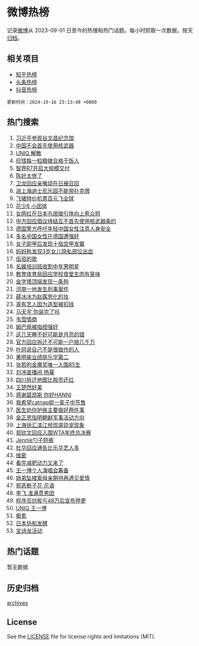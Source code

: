 # 微博热榜

记录[微博](https://www.weibo.com)从 2023-09-01 日至今的热搜和热门话题。每小时抓取一次数据，按天[归档](archives)。

## 相关项目

- [知乎热榜](https://github.com/hotarchive/zhihu)
- [头条热榜](https://github.com/hotarchive/toutiao)
- [抖音热榜](https://github.com/hotarchive/douyin)


`更新时间：2024-10-16 23:13:48 +0800`

## 热门搜索

1. [习近平参观谷文昌纪念馆](https://m.weibo.cn/search?containerid=100103type%3D1%26t%3D10%26q%3D%23%E4%B9%A0%E8%BF%91%E5%B9%B3%E5%8F%82%E8%A7%82%E8%B0%B7%E6%96%87%E6%98%8C%E7%BA%AA%E5%BF%B5%E9%A6%86%23&stream_entry_id=51&isnewpage=1&extparam=seat%3D1%26pos%3D0%26filter_type%3Drealtimehot%26stream_entry_id%3D51%26dgr%3D0%26q%3D%2523%25E4%25B9%25A0%25E8%25BF%2591%25E5%25B9%25B3%25E5%258F%2582%25E8%25A7%2582%25E8%25B0%25B7%25E6%2596%2587%25E6%2598%258C%25E7%25BA%25AA%25E5%25BF%25B5%25E9%25A6%2586%2523%26c_type%3D51%26cate%3D10103%26display_time%3D1729091627%26pre_seqid%3D17290916277190234888167)
1. [中国不会首先使用核武器](https://m.weibo.cn/search?containerid=100103type%3D1%26t%3D10%26q%3D%23%E4%B8%AD%E5%9B%BD%E4%B8%8D%E4%BC%9A%E9%A6%96%E5%85%88%E4%BD%BF%E7%94%A8%E6%A0%B8%E6%AD%A6%E5%99%A8%23&stream_entry_id=31&isnewpage=1&extparam=seat%3D1%26band_rank%3D1%26q%3D%2523%25E4%25B8%25AD%25E5%259B%25BD%25E4%25B8%258D%25E4%25BC%259A%25E9%25A6%2596%25E5%2585%2588%25E4%25BD%25BF%25E7%2594%25A8%25E6%25A0%25B8%25E6%25AD%25A6%25E5%2599%25A8%2523%26dgr%3D0%26realpos%3D1%26flag%3D0%26filter_type%3Drealtimehot%26stream_entry_id%3D31%26pos%3D0%26c_type%3D31%26lcate%3D5001%26cate%3D5001%26display_time%3D1729091627%26pre_seqid%3D17290916277190234888167)
1. [UNIQ 解散](https://m.weibo.cn/search?containerid=100103type%3D1%26t%3D10%26q%3DUNIQ+%E8%A7%A3%E6%95%A3&stream_entry_id=31&isnewpage=1&extparam=seat%3D1%26band_rank%3D2%26q%3DUNIQ%2520%25E8%25A7%25A3%25E6%2595%25A3%26dgr%3D0%26realpos%3D2%26flag%3D2%26filter_type%3Drealtimehot%26stream_entry_id%3D31%26pos%3D1%26c_type%3D31%26lcate%3D5001%26cate%3D5001%26display_time%3D1729091627%26pre_seqid%3D17290916277190234888167)
1. [珍惜每一粒粮做合格干饭人](https://m.weibo.cn/search?containerid=100103type%3D1%26t%3D10%26q%3D%23%E7%8F%8D%E6%83%9C%E6%AF%8F%E4%B8%80%E7%B2%92%E7%B2%AE%E5%81%9A%E5%90%88%E6%A0%BC%E5%B9%B2%E9%A5%AD%E4%BA%BA%23&stream_entry_id=31&isnewpage=1&extparam=seat%3D1%26band_rank%3D3%26q%3D%2523%25E7%258F%258D%25E6%2583%259C%25E6%25AF%258F%25E4%25B8%2580%25E7%25B2%2592%25E7%25B2%25AE%25E5%2581%259A%25E5%2590%2588%25E6%25A0%25BC%25E5%25B9%25B2%25E9%25A5%25AD%25E4%25BA%25BA%2523%26dgr%3D0%26realpos%3D3%26flag%3D0%26filter_type%3Drealtimehot%26stream_entry_id%3D31%26pos%3D2%26c_type%3D31%26lcate%3D5001%26cate%3D5001%26display_time%3D1729091627%26pre_seqid%3D17290916277190234888167)
1. [智界R7开启大规模交付](https://m.weibo.cn/search?containerid=100103type%3D1%26t%3D10%26q%3D%23%E6%99%BA%E7%95%8CR7%E5%BC%80%E5%90%AF%E5%A4%A7%E8%A7%84%E6%A8%A1%E4%BA%A4%E4%BB%98%23&stream_entry_id=31&isnewpage=1&extparam=seat%3D1%26band_rank%3D4%26q%3D%2523%25E6%2599%25BA%25E7%2595%258CR7%25E5%25BC%2580%25E5%2590%25AF%25E5%25A4%25A7%25E8%25A7%2584%25E6%25A8%25A1%25E4%25BA%25A4%25E4%25BB%2598%2523%26dgr%3D0%26adid%3D259232%26is_ad_pos%3D1%26stream_entry_id%3D31%26filter_type%3Drealtimehot%26c_type%3D31%26topic_ad%3D1%26pos%3D3%26lcate%3D5001%26cate%3D5001%26display_time%3D1729091627%26pre_seqid%3D17290916277190234888167)
1. [陈好太惨了](https://m.weibo.cn/search?containerid=100103type%3D1%26t%3D10%26q%3D%E9%99%88%E5%A5%BD%E5%A4%AA%E6%83%A8%E4%BA%86&stream_entry_id=31&isnewpage=1&extparam=seat%3D1%26band_rank%3D4%26q%3D%25E9%2599%2588%25E5%25A5%25BD%25E5%25A4%25AA%25E6%2583%25A8%25E4%25BA%2586%26dgr%3D0%26realpos%3D4%26flag%3D1%26filter_type%3Drealtimehot%26stream_entry_id%3D31%26pos%3D4%26c_type%3D31%26lcate%3D5001%26cate%3D5001%26display_time%3D1729091627%26pre_seqid%3D17290916277190234888167)
1. [卫龙回应亲嘴烧在日被召回](https://m.weibo.cn/search?containerid=100103type%3D1%26t%3D10%26q%3D%23%E5%8D%AB%E9%BE%99%E5%9B%9E%E5%BA%94%E4%BA%B2%E5%98%B4%E7%83%A7%E5%9C%A8%E6%97%A5%E8%A2%AB%E5%8F%AC%E5%9B%9E%23&stream_entry_id=31&isnewpage=1&extparam=seat%3D1%26band_rank%3D5%26q%3D%2523%25E5%258D%25AB%25E9%25BE%2599%25E5%259B%259E%25E5%25BA%2594%25E4%25BA%25B2%25E5%2598%25B4%25E7%2583%25A7%25E5%259C%25A8%25E6%2597%25A5%25E8%25A2%25AB%25E5%258F%25AC%25E5%259B%259E%2523%26dgr%3D0%26realpos%3D5%26flag%3D0%26filter_type%3Drealtimehot%26stream_entry_id%3D31%26pos%3D5%26c_type%3D31%26lcate%3D5001%26cate%3D5001%26display_time%3D1729091627%26pre_seqid%3D17290916277190234888167)
1. [进上海迪士尼乐园不能带扑克牌](https://m.weibo.cn/search?containerid=100103type%3D1%26t%3D10%26q%3D%23%E8%BF%9B%E4%B8%8A%E6%B5%B7%E8%BF%AA%E5%A3%AB%E5%B0%BC%E4%B9%90%E5%9B%AD%E4%B8%8D%E8%83%BD%E5%B8%A6%E6%89%91%E5%85%8B%E7%89%8C%23&stream_entry_id=31&isnewpage=1&extparam=seat%3D1%26band_rank%3D6%26q%3D%2523%25E8%25BF%259B%25E4%25B8%258A%25E6%25B5%25B7%25E8%25BF%25AA%25E5%25A3%25AB%25E5%25B0%25BC%25E4%25B9%2590%25E5%259B%25AD%25E4%25B8%258D%25E8%2583%25BD%25E5%25B8%25A6%25E6%2589%2591%25E5%2585%258B%25E7%2589%258C%2523%26dgr%3D0%26realpos%3D6%26flag%3D1%26filter_type%3Drealtimehot%26stream_entry_id%3D31%26pos%3D6%26c_type%3D31%26lcate%3D5001%26cate%3D5001%26display_time%3D1729091627%26pre_seqid%3D17290916277190234888167)
1. [飞猪特价机票百元飞全球](https://m.weibo.cn/search?containerid=100103type%3D1%26t%3D10%26q%3D%23%E9%A3%9E%E7%8C%AA%E7%89%B9%E4%BB%B7%E6%9C%BA%E7%A5%A8%E7%99%BE%E5%85%83%E9%A3%9E%E5%85%A8%E7%90%83%23&stream_entry_id=31&isnewpage=1&extparam=seat%3D1%26band_rank%3D7%26q%3D%2523%25E9%25A3%259E%25E7%258C%25AA%25E7%2589%25B9%25E4%25BB%25B7%25E6%259C%25BA%25E7%25A5%25A8%25E7%2599%25BE%25E5%2585%2583%25E9%25A3%259E%25E5%2585%25A8%25E7%2590%2583%2523%26dgr%3D0%26adid%3D259127%26is_ad_pos%3D1%26stream_entry_id%3D31%26filter_type%3Drealtimehot%26c_type%3D31%26topic_ad%3D1%26pos%3D7%26lcate%3D5001%26cate%3D5001%26display_time%3D1729091627%26pre_seqid%3D17290916277190234888167)
1. [花少6 小团体](https://m.weibo.cn/search?containerid=100103type%3D1%26t%3D10%26q%3D%E8%8A%B1%E5%B0%916+%E5%B0%8F%E5%9B%A2%E4%BD%93&stream_entry_id=31&isnewpage=1&extparam=seat%3D1%26band_rank%3D7%26q%3D%25E8%258A%25B1%25E5%25B0%25916%2520%25E5%25B0%258F%25E5%259B%25A2%25E4%25BD%2593%26dgr%3D0%26realpos%3D7%26flag%3D1%26filter_type%3Drealtimehot%26stream_entry_id%3D31%26pos%3D8%26c_type%3D31%26lcate%3D5001%26cate%3D5001%26display_time%3D1729091627%26pre_seqid%3D17290916277190234888167)
1. [女网红在日本鸟居做引体向上惹众怒](https://m.weibo.cn/search?containerid=100103type%3D1%26t%3D10%26q%3D%23%E5%A5%B3%E7%BD%91%E7%BA%A2%E5%9C%A8%E6%97%A5%E6%9C%AC%E9%B8%9F%E5%B1%85%E5%81%9A%E5%BC%95%E4%BD%93%E5%90%91%E4%B8%8A%E6%83%B9%E4%BC%97%E6%80%92%23&stream_entry_id=31&isnewpage=1&extparam=seat%3D1%26band_rank%3D8%26q%3D%2523%25E5%25A5%25B3%25E7%25BD%2591%25E7%25BA%25A2%25E5%259C%25A8%25E6%2597%25A5%25E6%259C%25AC%25E9%25B8%259F%25E5%25B1%2585%25E5%2581%259A%25E5%25BC%2595%25E4%25BD%2593%25E5%2590%2591%25E4%25B8%258A%25E6%2583%25B9%25E4%25BC%2597%25E6%2580%2592%2523%26dgr%3D0%26realpos%3D8%26flag%3D0%26filter_type%3Drealtimehot%26stream_entry_id%3D31%26pos%3D9%26c_type%3D31%26lcate%3D5001%26cate%3D5001%26display_time%3D1729091627%26pre_seqid%3D17290916277190234888167)
1. [中方回应倡议缔结互不首先使用核武器条约](https://m.weibo.cn/search?containerid=100103type%3D1%26t%3D10%26q%3D%23%E4%B8%AD%E6%96%B9%E5%9B%9E%E5%BA%94%E5%80%A1%E8%AE%AE%E7%BC%94%E7%BB%93%E4%BA%92%E4%B8%8D%E9%A6%96%E5%85%88%E4%BD%BF%E7%94%A8%E6%A0%B8%E6%AD%A6%E5%99%A8%E6%9D%A1%E7%BA%A6%23&stream_entry_id=31&isnewpage=1&extparam=seat%3D1%26band_rank%3D9%26q%3D%2523%25E4%25B8%25AD%25E6%2596%25B9%25E5%259B%259E%25E5%25BA%2594%25E5%2580%25A1%25E8%25AE%25AE%25E7%25BC%2594%25E7%25BB%2593%25E4%25BA%2592%25E4%25B8%258D%25E9%25A6%2596%25E5%2585%2588%25E4%25BD%25BF%25E7%2594%25A8%25E6%25A0%25B8%25E6%25AD%25A6%25E5%2599%25A8%25E6%259D%25A1%25E7%25BA%25A6%2523%26dgr%3D0%26realpos%3D9%26flag%3D1%26filter_type%3Drealtimehot%26stream_entry_id%3D31%26pos%3D10%26c_type%3D31%26lcate%3D5001%26cate%3D5001%26display_time%3D1729091627%26pre_seqid%3D17290916277190234888167)
1. [德国警方呼吁年轻中国女性注意人身安全](https://m.weibo.cn/search?containerid=100103type%3D1%26t%3D10%26q%3D%23%E5%BE%B7%E5%9B%BD%E8%AD%A6%E6%96%B9%E5%91%BC%E5%90%81%E5%B9%B4%E8%BD%BB%E4%B8%AD%E5%9B%BD%E5%A5%B3%E6%80%A7%E6%B3%A8%E6%84%8F%E4%BA%BA%E8%BA%AB%E5%AE%89%E5%85%A8%23&stream_entry_id=31&isnewpage=1&extparam=seat%3D1%26band_rank%3D10%26q%3D%2523%25E5%25BE%25B7%25E5%259B%25BD%25E8%25AD%25A6%25E6%2596%25B9%25E5%2591%25BC%25E5%2590%2581%25E5%25B9%25B4%25E8%25BD%25BB%25E4%25B8%25AD%25E5%259B%25BD%25E5%25A5%25B3%25E6%2580%25A7%25E6%25B3%25A8%25E6%2584%258F%25E4%25BA%25BA%25E8%25BA%25AB%25E5%25AE%2589%25E5%2585%25A8%2523%26dgr%3D0%26realpos%3D10%26flag%3D0%26filter_type%3Drealtimehot%26stream_entry_id%3D31%26pos%3D11%26c_type%3D31%26lcate%3D5001%26cate%3D5001%26display_time%3D1729091627%26pre_seqid%3D17290916277190234888167)
1. [多名中国女性在德国遭强奸](https://m.weibo.cn/search?containerid=100103type%3D1%26t%3D10%26q%3D%23%E5%A4%9A%E5%90%8D%E4%B8%AD%E5%9B%BD%E5%A5%B3%E6%80%A7%E5%9C%A8%E5%BE%B7%E5%9B%BD%E9%81%AD%E5%BC%BA%E5%A5%B8%23&stream_entry_id=31&isnewpage=1&extparam=seat%3D1%26band_rank%3D11%26q%3D%2523%25E5%25A4%259A%25E5%2590%258D%25E4%25B8%25AD%25E5%259B%25BD%25E5%25A5%25B3%25E6%2580%25A7%25E5%259C%25A8%25E5%25BE%25B7%25E5%259B%25BD%25E9%2581%25AD%25E5%25BC%25BA%25E5%25A5%25B8%2523%26dgr%3D0%26realpos%3D11%26flag%3D2%26filter_type%3Drealtimehot%26stream_entry_id%3D31%26pos%3D12%26c_type%3D31%26lcate%3D5001%26cate%3D5001%26display_time%3D1729091627%26pre_seqid%3D17290916277190234888167)
1. [女子卸甲后发现十指空甲发霉](https://m.weibo.cn/search?containerid=100103type%3D1%26t%3D10%26q%3D%23%E5%A5%B3%E5%AD%90%E5%8D%B8%E7%94%B2%E5%90%8E%E5%8F%91%E7%8E%B0%E5%8D%81%E6%8C%87%E7%A9%BA%E7%94%B2%E5%8F%91%E9%9C%89%23&stream_entry_id=31&isnewpage=1&extparam=seat%3D1%26band_rank%3D12%26q%3D%2523%25E5%25A5%25B3%25E5%25AD%2590%25E5%258D%25B8%25E7%2594%25B2%25E5%2590%258E%25E5%258F%2591%25E7%258E%25B0%25E5%258D%2581%25E6%258C%2587%25E7%25A9%25BA%25E7%2594%25B2%25E5%258F%2591%25E9%259C%2589%2523%26dgr%3D0%26realpos%3D12%26flag%3D1%26filter_type%3Drealtimehot%26stream_entry_id%3D31%26pos%3D13%26c_type%3D31%26lcate%3D5001%26cate%3D5001%26display_time%3D1729091627%26pre_seqid%3D17290916277190234888167)
1. [妈妈称发现3岁女儿隐私部位出血](https://m.weibo.cn/search?containerid=100103type%3D1%26t%3D10%26q%3D%23%E5%A6%88%E5%A6%88%E7%A7%B0%E5%8F%91%E7%8E%B03%E5%B2%81%E5%A5%B3%E5%84%BF%E9%9A%90%E7%A7%81%E9%83%A8%E4%BD%8D%E5%87%BA%E8%A1%80%23&stream_entry_id=31&isnewpage=1&extparam=seat%3D1%26band_rank%3D13%26q%3D%2523%25E5%25A6%2588%25E5%25A6%2588%25E7%25A7%25B0%25E5%258F%2591%25E7%258E%25B03%25E5%25B2%2581%25E5%25A5%25B3%25E5%2584%25BF%25E9%259A%2590%25E7%25A7%2581%25E9%2583%25A8%25E4%25BD%258D%25E5%2587%25BA%25E8%25A1%2580%2523%26dgr%3D0%26realpos%3D13%26flag%3D0%26filter_type%3Drealtimehot%26stream_entry_id%3D31%26pos%3D14%26c_type%3D31%26lcate%3D5001%26cate%3D5001%26display_time%3D1729091627%26pre_seqid%3D17290916277190234888167)
1. [伍佰的歌](https://m.weibo.cn/search?containerid=100103type%3D1%26t%3D10%26q%3D%E4%BC%8D%E4%BD%B0%E7%9A%84%E6%AD%8C&stream_entry_id=31&isnewpage=1&extparam=seat%3D1%26band_rank%3D14%26q%3D%25E4%25BC%258D%25E4%25BD%25B0%25E7%259A%2584%25E6%25AD%258C%26dgr%3D0%26realpos%3D14%26flag%3D0%26filter_type%3Drealtimehot%26stream_entry_id%3D31%26pos%3D15%26c_type%3D31%26lcate%3D5001%26cate%3D5001%26display_time%3D1729091627%26pre_seqid%3D17290916277190234888167)
1. [名媛培训班收割中年男明星](https://m.weibo.cn/search?containerid=100103type%3D1%26t%3D10%26q%3D%23%E5%90%8D%E5%AA%9B%E5%9F%B9%E8%AE%AD%E7%8F%AD%E6%94%B6%E5%89%B2%E4%B8%AD%E5%B9%B4%E7%94%B7%E6%98%8E%E6%98%9F%23&stream_entry_id=31&isnewpage=1&extparam=seat%3D1%26band_rank%3D15%26q%3D%2523%25E5%2590%258D%25E5%25AA%259B%25E5%259F%25B9%25E8%25AE%25AD%25E7%258F%25AD%25E6%2594%25B6%25E5%2589%25B2%25E4%25B8%25AD%25E5%25B9%25B4%25E7%2594%25B7%25E6%2598%258E%25E6%2598%259F%2523%26dgr%3D0%26realpos%3D15%26flag%3D1%26filter_type%3Drealtimehot%26stream_entry_id%3D31%26pos%3D16%26c_type%3D31%26lcate%3D5001%26cate%3D5001%26display_time%3D1729091627%26pre_seqid%3D17290916277190234888167)
1. [教育体育局回应学校食堂生肉有臭味](https://m.weibo.cn/search?containerid=100103type%3D1%26t%3D10%26q%3D%23%E6%95%99%E8%82%B2%E4%BD%93%E8%82%B2%E5%B1%80%E5%9B%9E%E5%BA%94%E5%AD%A6%E6%A0%A1%E9%A3%9F%E5%A0%82%E7%94%9F%E8%82%89%E6%9C%89%E8%87%AD%E5%91%B3%23&stream_entry_id=31&isnewpage=1&extparam=seat%3D1%26band_rank%3D16%26q%3D%2523%25E6%2595%2599%25E8%2582%25B2%25E4%25BD%2593%25E8%2582%25B2%25E5%25B1%2580%25E5%259B%259E%25E5%25BA%2594%25E5%25AD%25A6%25E6%25A0%25A1%25E9%25A3%259F%25E5%25A0%2582%25E7%2594%259F%25E8%2582%2589%25E6%259C%2589%25E8%2587%25AD%25E5%2591%25B3%2523%26dgr%3D0%26realpos%3D16%26flag%3D1%26filter_type%3Drealtimehot%26stream_entry_id%3D31%26pos%3D17%26c_type%3D31%26lcate%3D5001%26cate%3D5001%26display_time%3D1729091627%26pre_seqid%3D17290916277190234888167)
1. [金字塔顶端发现一条狗](https://m.weibo.cn/search?containerid=100103type%3D1%26t%3D10%26q%3D%23%E9%87%91%E5%AD%97%E5%A1%94%E9%A1%B6%E7%AB%AF%E5%8F%91%E7%8E%B0%E4%B8%80%E6%9D%A1%E7%8B%97%23&stream_entry_id=31&isnewpage=1&extparam=seat%3D1%26band_rank%3D17%26q%3D%2523%25E9%2587%2591%25E5%25AD%2597%25E5%25A1%2594%25E9%25A1%25B6%25E7%25AB%25AF%25E5%258F%2591%25E7%258E%25B0%25E4%25B8%2580%25E6%259D%25A1%25E7%258B%2597%2523%26dgr%3D0%26realpos%3D17%26flag%3D0%26filter_type%3Drealtimehot%26stream_entry_id%3D31%26pos%3D18%26c_type%3D31%26lcate%3D5001%26cate%3D5001%26display_time%3D1729091627%26pre_seqid%3D17290916277190234888167)
1. [河南一地发生刑事案件](https://m.weibo.cn/search?containerid=100103type%3D1%26t%3D10%26q%3D%23%E6%B2%B3%E5%8D%97%E4%B8%80%E5%9C%B0%E5%8F%91%E7%94%9F%E5%88%91%E4%BA%8B%E6%A1%88%E4%BB%B6%23&stream_entry_id=31&isnewpage=1&extparam=seat%3D1%26band_rank%3D18%26q%3D%2523%25E6%25B2%25B3%25E5%258D%2597%25E4%25B8%2580%25E5%259C%25B0%25E5%258F%2591%25E7%2594%259F%25E5%2588%2591%25E4%25BA%258B%25E6%25A1%2588%25E4%25BB%25B6%2523%26dgr%3D0%26realpos%3D18%26flag%3D1%26filter_type%3Drealtimehot%26stream_entry_id%3D31%26pos%3D19%26c_type%3D31%26lcate%3D5001%26cate%3D5001%26display_time%3D1729091627%26pre_seqid%3D17290916277190234888167)
1. [薛冰冰为赵露思化的妆](https://m.weibo.cn/search?containerid=100103type%3D1%26t%3D10%26q%3D%23%E8%96%9B%E5%86%B0%E5%86%B0%E4%B8%BA%E8%B5%B5%E9%9C%B2%E6%80%9D%E5%8C%96%E7%9A%84%E5%A6%86%23&stream_entry_id=31&isnewpage=1&extparam=seat%3D1%26band_rank%3D19%26q%3D%2523%25E8%2596%259B%25E5%2586%25B0%25E5%2586%25B0%25E4%25B8%25BA%25E8%25B5%25B5%25E9%259C%25B2%25E6%2580%259D%25E5%258C%2596%25E7%259A%2584%25E5%25A6%2586%2523%26dgr%3D0%26realpos%3D19%26flag%3D1%26filter_type%3Drealtimehot%26stream_entry_id%3D31%26pos%3D20%26c_type%3D31%26lcate%3D5001%26cate%3D5001%26display_time%3D1729091627%26pre_seqid%3D17290916277190234888167)
1. [真有艺人因为造型被扣钱](https://m.weibo.cn/search?containerid=100103type%3D1%26t%3D10%26q%3D%E7%9C%9F%E6%9C%89%E8%89%BA%E4%BA%BA%E5%9B%A0%E4%B8%BA%E9%80%A0%E5%9E%8B%E8%A2%AB%E6%89%A3%E9%92%B1&stream_entry_id=31&isnewpage=1&extparam=seat%3D1%26band_rank%3D20%26q%3D%25E7%259C%259F%25E6%259C%2589%25E8%2589%25BA%25E4%25BA%25BA%25E5%259B%25A0%25E4%25B8%25BA%25E9%2580%25A0%25E5%259E%258B%25E8%25A2%25AB%25E6%2589%25A3%25E9%2592%25B1%26dgr%3D0%26realpos%3D20%26flag%3D0%26filter_type%3Drealtimehot%26stream_entry_id%3D31%26pos%3D21%26c_type%3D31%26lcate%3D5001%26cate%3D5001%26display_time%3D1729091627%26pre_seqid%3D17290916277190234888167)
1. [马天宇 你装完了吗](https://m.weibo.cn/search?containerid=100103type%3D1%26t%3D10%26q%3D%E9%A9%AC%E5%A4%A9%E5%AE%87+%E4%BD%A0%E8%A3%85%E5%AE%8C%E4%BA%86%E5%90%97&stream_entry_id=31&isnewpage=1&extparam=seat%3D1%26band_rank%3D21%26q%3D%25E9%25A9%25AC%25E5%25A4%25A9%25E5%25AE%2587%2520%25E4%25BD%25A0%25E8%25A3%2585%25E5%25AE%258C%25E4%25BA%2586%25E5%2590%2597%26dgr%3D0%26realpos%3D21%26flag%3D0%26filter_type%3Drealtimehot%26stream_entry_id%3D31%26pos%3D22%26c_type%3D31%26lcate%3D5001%26cate%3D5001%26display_time%3D1729091627%26pre_seqid%3D17290916277190234888167)
1. [韦雪情商](https://m.weibo.cn/search?containerid=100103type%3D1%26t%3D10%26q%3D%E9%9F%A6%E9%9B%AA%E6%83%85%E5%95%86&stream_entry_id=31&isnewpage=1&extparam=seat%3D1%26band_rank%3D22%26q%3D%25E9%259F%25A6%25E9%259B%25AA%25E6%2583%2585%25E5%2595%2586%26dgr%3D0%26realpos%3D22%26flag%3D1%26filter_type%3Drealtimehot%26stream_entry_id%3D31%26pos%3D23%26c_type%3D31%26lcate%3D5001%26cate%3D5001%26display_time%3D1729091627%26pre_seqid%3D17290916277190234888167)
1. [姆巴佩被指控强奸](https://m.weibo.cn/search?containerid=100103type%3D1%26t%3D10%26q%3D%23%E5%A7%86%E5%B7%B4%E4%BD%A9%E8%A2%AB%E6%8C%87%E6%8E%A7%E5%BC%BA%E5%A5%B8%23&stream_entry_id=31&isnewpage=1&extparam=seat%3D1%26band_rank%3D23%26q%3D%2523%25E5%25A7%2586%25E5%25B7%25B4%25E4%25BD%25A9%25E8%25A2%25AB%25E6%258C%2587%25E6%258E%25A7%25E5%25BC%25BA%25E5%25A5%25B8%2523%26dgr%3D0%26realpos%3D23%26flag%3D2%26filter_type%3Drealtimehot%26stream_entry_id%3D31%26pos%3D24%26c_type%3D31%26lcate%3D5001%26cate%3D5001%26display_time%3D1729091627%26pre_seqid%3D17290916277190234888167)
1. [这几天睡不好可能是月亮的错](https://m.weibo.cn/search?containerid=100103type%3D1%26t%3D10%26q%3D%23%E8%BF%99%E5%87%A0%E5%A4%A9%E7%9D%A1%E4%B8%8D%E5%A5%BD%E5%8F%AF%E8%83%BD%E6%98%AF%E6%9C%88%E4%BA%AE%E7%9A%84%E9%94%99%23&stream_entry_id=31&isnewpage=1&extparam=seat%3D1%26band_rank%3D24%26q%3D%2523%25E8%25BF%2599%25E5%2587%25A0%25E5%25A4%25A9%25E7%259D%25A1%25E4%25B8%258D%25E5%25A5%25BD%25E5%258F%25AF%25E8%2583%25BD%25E6%2598%25AF%25E6%259C%2588%25E4%25BA%25AE%25E7%259A%2584%25E9%2594%2599%2523%26dgr%3D0%26realpos%3D24%26flag%3D1%26filter_type%3Drealtimehot%26stream_entry_id%3D31%26pos%3D25%26c_type%3D31%26lcate%3D5001%26cate%3D5001%26display_time%3D1729091627%26pre_seqid%3D17290916277190234888167)
1. [官方回应拆迁不可能一户赔几千万](https://m.weibo.cn/search?containerid=100103type%3D1%26t%3D10%26q%3D%23%E5%AE%98%E6%96%B9%E5%9B%9E%E5%BA%94%E6%8B%86%E8%BF%81%E4%B8%8D%E5%8F%AF%E8%83%BD%E4%B8%80%E6%88%B7%E8%B5%94%E5%87%A0%E5%8D%83%E4%B8%87%23&stream_entry_id=31&isnewpage=1&extparam=seat%3D1%26band_rank%3D25%26q%3D%2523%25E5%25AE%2598%25E6%2596%25B9%25E5%259B%259E%25E5%25BA%2594%25E6%258B%2586%25E8%25BF%2581%25E4%25B8%258D%25E5%258F%25AF%25E8%2583%25BD%25E4%25B8%2580%25E6%2588%25B7%25E8%25B5%2594%25E5%2587%25A0%25E5%258D%2583%25E4%25B8%2587%2523%26dgr%3D0%26realpos%3D25%26flag%3D0%26filter_type%3Drealtimehot%26stream_entry_id%3D31%26pos%3D26%26c_type%3D31%26lcate%3D5001%26cate%3D5001%26display_time%3D1729091627%26pre_seqid%3D17290916277190234888167)
1. [叶珂说自己不是很做作的人](https://m.weibo.cn/search?containerid=100103type%3D1%26t%3D10%26q%3D%23%E5%8F%B6%E7%8F%82%E8%AF%B4%E8%87%AA%E5%B7%B1%E4%B8%8D%E6%98%AF%E5%BE%88%E5%81%9A%E4%BD%9C%E7%9A%84%E4%BA%BA%23&stream_entry_id=31&isnewpage=1&extparam=seat%3D1%26band_rank%3D26%26q%3D%2523%25E5%258F%25B6%25E7%258F%2582%25E8%25AF%25B4%25E8%2587%25AA%25E5%25B7%25B1%25E4%25B8%258D%25E6%2598%25AF%25E5%25BE%2588%25E5%2581%259A%25E4%25BD%259C%25E7%259A%2584%25E4%25BA%25BA%2523%26dgr%3D0%26realpos%3D26%26flag%3D1%26filter_type%3Drealtimehot%26stream_entry_id%3D31%26pos%3D27%26c_type%3D31%26lcate%3D5001%26cate%3D5001%26display_time%3D1729091627%26pre_seqid%3D17290916277190234888167)
1. [黄明昊业绩排乐华第二](https://m.weibo.cn/search?containerid=100103type%3D1%26t%3D10%26q%3D%23%E9%BB%84%E6%98%8E%E6%98%8A%E4%B8%9A%E7%BB%A9%E6%8E%92%E4%B9%90%E5%8D%8E%E7%AC%AC%E4%BA%8C%23&stream_entry_id=31&isnewpage=1&extparam=seat%3D1%26band_rank%3D27%26q%3D%2523%25E9%25BB%2584%25E6%2598%258E%25E6%2598%258A%25E4%25B8%259A%25E7%25BB%25A9%25E6%258E%2592%25E4%25B9%2590%25E5%258D%258E%25E7%25AC%25AC%25E4%25BA%258C%2523%26dgr%3D0%26realpos%3D27%26flag%3D0%26filter_type%3Drealtimehot%26stream_entry_id%3D31%26pos%3D28%26c_type%3D31%26lcate%3D5001%26cate%3D5001%26display_time%3D1729091627%26pre_seqid%3D17290916277190234888167)
1. [张若昀金鹰奖唯一入围85生](https://m.weibo.cn/search?containerid=100103type%3D1%26t%3D10%26q%3D%23%E5%BC%A0%E8%8B%A5%E6%98%80%E9%87%91%E9%B9%B0%E5%A5%96%E5%94%AF%E4%B8%80%E5%85%A5%E5%9B%B485%E7%94%9F%23&stream_entry_id=31&isnewpage=1&extparam=seat%3D1%26band_rank%3D28%26q%3D%2523%25E5%25BC%25A0%25E8%258B%25A5%25E6%2598%2580%25E9%2587%2591%25E9%25B9%25B0%25E5%25A5%2596%25E5%2594%25AF%25E4%25B8%2580%25E5%2585%25A5%25E5%259B%25B485%25E7%2594%259F%2523%26dgr%3D0%26realpos%3D28%26flag%3D0%26filter_type%3Drealtimehot%26stream_entry_id%3D31%26pos%3D29%26c_type%3D31%26lcate%3D5001%26cate%3D5001%26display_time%3D1729091627%26pre_seqid%3D17290916277190234888167)
1. [刘冲直播间 杨幂](https://m.weibo.cn/search?containerid=100103type%3D1%26t%3D10%26q%3D%E5%88%98%E5%86%B2%E7%9B%B4%E6%92%AD%E9%97%B4+%E6%9D%A8%E5%B9%82&stream_entry_id=31&isnewpage=1&extparam=seat%3D1%26band_rank%3D29%26q%3D%25E5%2588%2598%25E5%2586%25B2%25E7%259B%25B4%25E6%2592%25AD%25E9%2597%25B4%2520%25E6%259D%25A8%25E5%25B9%2582%26dgr%3D0%26realpos%3D29%26flag%3D1%26filter_type%3Drealtimehot%26stream_entry_id%3D31%26pos%3D30%26c_type%3D31%26lcate%3D5001%26cate%3D5001%26display_time%3D1729091627%26pre_seqid%3D17290916277190234888167)
1. [四川拆迁地图比股市还红](https://m.weibo.cn/search?containerid=100103type%3D1%26t%3D10%26q%3D%23%E5%9B%9B%E5%B7%9D%E6%8B%86%E8%BF%81%E5%9C%B0%E5%9B%BE%E6%AF%94%E8%82%A1%E5%B8%82%E8%BF%98%E7%BA%A2%23&stream_entry_id=31&isnewpage=1&extparam=seat%3D1%26band_rank%3D30%26q%3D%2523%25E5%259B%259B%25E5%25B7%259D%25E6%258B%2586%25E8%25BF%2581%25E5%259C%25B0%25E5%259B%25BE%25E6%25AF%2594%25E8%2582%25A1%25E5%25B8%2582%25E8%25BF%2598%25E7%25BA%25A2%2523%26dgr%3D0%26realpos%3D30%26flag%3D1%26filter_type%3Drealtimehot%26stream_entry_id%3D31%26pos%3D31%26c_type%3D31%26lcate%3D5001%26cate%3D5001%26display_time%3D1729091627%26pre_seqid%3D17290916277190234888167)
1. [王楚然好美](https://m.weibo.cn/search?containerid=100103type%3D1%26t%3D10%26q%3D%E7%8E%8B%E6%A5%9A%E7%84%B6%E5%A5%BD%E7%BE%8E&stream_entry_id=31&isnewpage=1&extparam=seat%3D1%26band_rank%3D31%26q%3D%25E7%258E%258B%25E6%25A5%259A%25E7%2584%25B6%25E5%25A5%25BD%25E7%25BE%258E%26dgr%3D0%26realpos%3D31%26flag%3D0%26filter_type%3Drealtimehot%26stream_entry_id%3D31%26pos%3D32%26c_type%3D31%26lcate%3D5001%26cate%3D5001%26display_time%3D1729091627%26pre_seqid%3D17290916277190234888167)
1. [感谢碧昂斯 你好HANNI](https://m.weibo.cn/search?containerid=100103type%3D1%26t%3D10%26q%3D%E6%84%9F%E8%B0%A2%E7%A2%A7%E6%98%82%E6%96%AF+%E4%BD%A0%E5%A5%BDHANNI&stream_entry_id=31&isnewpage=1&extparam=seat%3D1%26band_rank%3D32%26q%3D%25E6%2584%259F%25E8%25B0%25A2%25E7%25A2%25A7%25E6%2598%2582%25E6%2596%25AF%2520%25E4%25BD%25A0%25E5%25A5%25BDHANNI%26dgr%3D0%26realpos%3D32%26flag%3D0%26filter_type%3Drealtimehot%26stream_entry_id%3D31%26pos%3D33%26c_type%3D31%26lcate%3D5001%26cate%3D5001%26display_time%3D1729091627%26pre_seqid%3D17290916277190234888167)
1. [我希望catnap姐一辈子中签售](https://m.weibo.cn/search?containerid=100103type%3D1%26t%3D10%26q%3D%E6%88%91%E5%B8%8C%E6%9C%9Bcatnap%E5%A7%90%E4%B8%80%E8%BE%88%E5%AD%90%E4%B8%AD%E7%AD%BE%E5%94%AE&stream_entry_id=31&isnewpage=1&extparam=seat%3D1%26band_rank%3D33%26q%3D%25E6%2588%2591%25E5%25B8%258C%25E6%259C%259Bcatnap%25E5%25A7%2590%25E4%25B8%2580%25E8%25BE%2588%25E5%25AD%2590%25E4%25B8%25AD%25E7%25AD%25BE%25E5%2594%25AE%26dgr%3D0%26realpos%3D33%26flag%3D1%26filter_type%3Drealtimehot%26stream_entry_id%3D31%26pos%3D34%26c_type%3D31%26lcate%3D5001%26cate%3D5001%26display_time%3D1729091627%26pre_seqid%3D17290916277190234888167)
1. [医生劝你护肤主要做好两件事](https://m.weibo.cn/search?containerid=100103type%3D1%26t%3D10%26q%3D%23%E5%8C%BB%E7%94%9F%E5%8A%9D%E4%BD%A0%E6%8A%A4%E8%82%A4%E4%B8%BB%E8%A6%81%E5%81%9A%E5%A5%BD%E4%B8%A4%E4%BB%B6%E4%BA%8B%23&stream_entry_id=31&isnewpage=1&extparam=seat%3D1%26band_rank%3D34%26q%3D%2523%25E5%258C%25BB%25E7%2594%259F%25E5%258A%259D%25E4%25BD%25A0%25E6%258A%25A4%25E8%2582%25A4%25E4%25B8%25BB%25E8%25A6%2581%25E5%2581%259A%25E5%25A5%25BD%25E4%25B8%25A4%25E4%25BB%25B6%25E4%25BA%258B%2523%26dgr%3D0%26realpos%3D34%26flag%3D0%26filter_type%3Drealtimehot%26stream_entry_id%3D31%26pos%3D35%26c_type%3D31%26lcate%3D5001%26cate%3D5001%26display_time%3D1729091627%26pre_seqid%3D17290916277190234888167)
1. [金正恩指明朝鲜军事活动方向](https://m.weibo.cn/search?containerid=100103type%3D1%26t%3D10%26q%3D%E9%87%91%E6%AD%A3%E6%81%A9%E6%8C%87%E6%98%8E%E6%9C%9D%E9%B2%9C%E5%86%9B%E4%BA%8B%E6%B4%BB%E5%8A%A8%E6%96%B9%E5%90%91&stream_entry_id=31&isnewpage=1&extparam=seat%3D1%26band_rank%3D35%26q%3D%25E9%2587%2591%25E6%25AD%25A3%25E6%2581%25A9%25E6%258C%2587%25E6%2598%258E%25E6%259C%259D%25E9%25B2%259C%25E5%2586%259B%25E4%25BA%258B%25E6%25B4%25BB%25E5%258A%25A8%25E6%2596%25B9%25E5%2590%2591%26dgr%3D0%26realpos%3D35%26flag%3D0%26filter_type%3Drealtimehot%26stream_entry_id%3D31%26pos%3D36%26c_type%3D31%26lcate%3D5001%26cate%3D5001%26display_time%3D1729091627%26pre_seqid%3D17290916277190234888167)
1. [上海徐汇滨江频现遛异宠现象](https://m.weibo.cn/search?containerid=100103type%3D1%26t%3D10%26q%3D%23%E4%B8%8A%E6%B5%B7%E5%BE%90%E6%B1%87%E6%BB%A8%E6%B1%9F%E9%A2%91%E7%8E%B0%E9%81%9B%E5%BC%82%E5%AE%A0%E7%8E%B0%E8%B1%A1%23&stream_entry_id=31&isnewpage=1&extparam=seat%3D1%26band_rank%3D36%26q%3D%2523%25E4%25B8%258A%25E6%25B5%25B7%25E5%25BE%2590%25E6%25B1%2587%25E6%25BB%25A8%25E6%25B1%259F%25E9%25A2%2591%25E7%258E%25B0%25E9%2581%259B%25E5%25BC%2582%25E5%25AE%25A0%25E7%258E%25B0%25E8%25B1%25A1%2523%26dgr%3D0%26realpos%3D36%26flag%3D0%26filter_type%3Drealtimehot%26stream_entry_id%3D31%26pos%3D37%26c_type%3D31%26lcate%3D5001%26cate%3D5001%26display_time%3D1729091627%26pre_seqid%3D17290916277190234888167)
1. [郑钦文回应入围WTA年终总决赛](https://m.weibo.cn/search?containerid=100103type%3D1%26t%3D10%26q%3D%23%E9%83%91%E9%92%A6%E6%96%87%E5%9B%9E%E5%BA%94%E5%85%A5%E5%9B%B4WTA%E5%B9%B4%E7%BB%88%E6%80%BB%E5%86%B3%E8%B5%9B%23&stream_entry_id=31&isnewpage=1&extparam=seat%3D1%26band_rank%3D37%26q%3D%2523%25E9%2583%2591%25E9%2592%25A6%25E6%2596%2587%25E5%259B%259E%25E5%25BA%2594%25E5%2585%25A5%25E5%259B%25B4WTA%25E5%25B9%25B4%25E7%25BB%2588%25E6%2580%25BB%25E5%2586%25B3%25E8%25B5%259B%2523%26dgr%3D0%26realpos%3D37%26flag%3D1%26filter_type%3Drealtimehot%26stream_entry_id%3D31%26pos%3D38%26c_type%3D31%26lcate%3D5001%26cate%3D5001%26display_time%3D1729091627%26pre_seqid%3D17290916277190234888167)
1. [Jennie勺子短裤](https://m.weibo.cn/search?containerid=100103type%3D1%26t%3D10%26q%3D%23Jennie%E5%8B%BA%E5%AD%90%E7%9F%AD%E8%A3%A4%23&stream_entry_id=31&isnewpage=1&extparam=seat%3D1%26band_rank%3D38%26q%3D%2523Jennie%25E5%258B%25BA%25E5%25AD%2590%25E7%259F%25AD%25E8%25A3%25A4%2523%26dgr%3D0%26realpos%3D38%26flag%3D0%26filter_type%3Drealtimehot%26stream_entry_id%3D31%26pos%3D39%26c_type%3D31%26lcate%3D5001%26cate%3D5001%26display_time%3D1729091627%26pre_seqid%3D17290916277190234888167)
1. [杜华回应通告比乐华艺人多](https://m.weibo.cn/search?containerid=100103type%3D1%26t%3D10%26q%3D%23%E6%9D%9C%E5%8D%8E%E5%9B%9E%E5%BA%94%E9%80%9A%E5%91%8A%E6%AF%94%E4%B9%90%E5%8D%8E%E8%89%BA%E4%BA%BA%E5%A4%9A%23&stream_entry_id=31&isnewpage=1&extparam=seat%3D1%26band_rank%3D39%26q%3D%2523%25E6%259D%259C%25E5%258D%258E%25E5%259B%259E%25E5%25BA%2594%25E9%2580%259A%25E5%2591%258A%25E6%25AF%2594%25E4%25B9%2590%25E5%258D%258E%25E8%2589%25BA%25E4%25BA%25BA%25E5%25A4%259A%2523%26dgr%3D0%26realpos%3D39%26flag%3D0%26filter_type%3Drealtimehot%26stream_entry_id%3D31%26pos%3D40%26c_type%3D31%26lcate%3D5001%26cate%3D5001%26display_time%3D1729091627%26pre_seqid%3D17290916277190234888167)
1. [维密](https://m.weibo.cn/search?containerid=100103type%3D1%26t%3D10%26q%3D%E7%BB%B4%E5%AF%86&stream_entry_id=31&isnewpage=1&extparam=seat%3D1%26band_rank%3D40%26q%3D%25E7%25BB%25B4%25E5%25AF%2586%26dgr%3D0%26realpos%3D40%26flag%3D0%26filter_type%3Drealtimehot%26stream_entry_id%3D31%26pos%3D41%26c_type%3D31%26lcate%3D5001%26cate%3D5001%26display_time%3D1729091627%26pre_seqid%3D17290916277190234888167)
1. [看完减肥动力又来了](https://m.weibo.cn/search?containerid=100103type%3D1%26t%3D10%26q%3D%23%E7%9C%8B%E5%AE%8C%E5%87%8F%E8%82%A5%E5%8A%A8%E5%8A%9B%E5%8F%88%E6%9D%A5%E4%BA%86%23&stream_entry_id=31&isnewpage=1&extparam=seat%3D1%26band_rank%3D41%26q%3D%2523%25E7%259C%258B%25E5%25AE%258C%25E5%2587%258F%25E8%2582%25A5%25E5%258A%25A8%25E5%258A%259B%25E5%258F%2588%25E6%259D%25A5%25E4%25BA%2586%2523%26dgr%3D0%26realpos%3D41%26flag%3D0%26filter_type%3Drealtimehot%26stream_entry_id%3D31%26pos%3D42%26c_type%3D31%26lcate%3D5001%26cate%3D5001%26display_time%3D1729091627%26pre_seqid%3D17290916277190234888167)
1. [王一博个人演唱会筹备](https://m.weibo.cn/search?containerid=100103type%3D1%26t%3D10%26q%3D%23%E7%8E%8B%E4%B8%80%E5%8D%9A%E4%B8%AA%E4%BA%BA%E6%BC%94%E5%94%B1%E4%BC%9A%E7%AD%B9%E5%A4%87%23&stream_entry_id=31&isnewpage=1&extparam=seat%3D1%26band_rank%3D42%26q%3D%2523%25E7%258E%258B%25E4%25B8%2580%25E5%258D%259A%25E4%25B8%25AA%25E4%25BA%25BA%25E6%25BC%2594%25E5%2594%25B1%25E4%25BC%259A%25E7%25AD%25B9%25E5%25A4%2587%2523%26dgr%3D0%26realpos%3D42%26flag%3D0%26filter_type%3Drealtimehot%26stream_entry_id%3D31%26pos%3D43%26c_type%3D31%26lcate%3D5001%26cate%3D5001%26display_time%3D1729091627%26pre_seqid%3D17290916277190234888167)
1. [姐弟坠楼案母亲期待再遇见爱情](https://m.weibo.cn/search?containerid=100103type%3D1%26t%3D10%26q%3D%23%E5%A7%90%E5%BC%9F%E5%9D%A0%E6%A5%BC%E6%A1%88%E6%AF%8D%E4%BA%B2%E6%9C%9F%E5%BE%85%E5%86%8D%E9%81%87%E8%A7%81%E7%88%B1%E6%83%85%23&stream_entry_id=31&isnewpage=1&extparam=seat%3D1%26band_rank%3D43%26q%3D%2523%25E5%25A7%2590%25E5%25BC%259F%25E5%259D%25A0%25E6%25A5%25BC%25E6%25A1%2588%25E6%25AF%258D%25E4%25BA%25B2%25E6%259C%259F%25E5%25BE%2585%25E5%2586%258D%25E9%2581%2587%25E8%25A7%2581%25E7%2588%25B1%25E6%2583%2585%2523%26dgr%3D0%26realpos%3D43%26flag%3D0%26filter_type%3Drealtimehot%26stream_entry_id%3D31%26pos%3D44%26c_type%3D31%26lcate%3D5001%26cate%3D5001%26display_time%3D1729091627%26pre_seqid%3D17290916277190234888167)
1. [邪恶栀子花 花语](https://m.weibo.cn/search?containerid=100103type%3D1%26t%3D10%26q%3D%E9%82%AA%E6%81%B6%E6%A0%80%E5%AD%90%E8%8A%B1+%E8%8A%B1%E8%AF%AD&stream_entry_id=31&isnewpage=1&extparam=seat%3D1%26band_rank%3D44%26q%3D%25E9%2582%25AA%25E6%2581%25B6%25E6%25A0%2580%25E5%25AD%2590%25E8%258A%25B1%2520%25E8%258A%25B1%25E8%25AF%25AD%26dgr%3D0%26realpos%3D44%26flag%3D0%26filter_type%3Drealtimehot%26stream_entry_id%3D31%26pos%3D45%26c_type%3D31%26lcate%3D5001%26cate%3D5001%26display_time%3D1729091627%26pre_seqid%3D17290916277190234888167)
1. [李飞 准满贯男团](https://m.weibo.cn/search?containerid=100103type%3D1%26t%3D10%26q%3D%E6%9D%8E%E9%A3%9E+%E5%87%86%E6%BB%A1%E8%B4%AF%E7%94%B7%E5%9B%A2&stream_entry_id=31&isnewpage=1&extparam=seat%3D1%26band_rank%3D45%26q%3D%25E6%259D%258E%25E9%25A3%259E%2520%25E5%2587%2586%25E6%25BB%25A1%25E8%25B4%25AF%25E7%2594%25B7%25E5%259B%25A2%26dgr%3D0%26realpos%3D45%26flag%3D0%26filter_type%3Drealtimehot%26stream_entry_id%3D31%26pos%3D46%26c_type%3D31%26lcate%3D5001%26cate%3D5001%26display_time%3D1729091627%26pre_seqid%3D17290916277190234888167)
1. [程序员炒股亏48万后宣布停更](https://m.weibo.cn/search?containerid=100103type%3D1%26t%3D10%26q%3D%23%E7%A8%8B%E5%BA%8F%E5%91%98%E7%82%92%E8%82%A1%E4%BA%8F48%E4%B8%87%E5%90%8E%E5%AE%A3%E5%B8%83%E5%81%9C%E6%9B%B4%23&stream_entry_id=31&isnewpage=1&extparam=seat%3D1%26band_rank%3D46%26q%3D%2523%25E7%25A8%258B%25E5%25BA%258F%25E5%2591%2598%25E7%2582%2592%25E8%2582%25A1%25E4%25BA%258F48%25E4%25B8%2587%25E5%2590%258E%25E5%25AE%25A3%25E5%25B8%2583%25E5%2581%259C%25E6%259B%25B4%2523%26dgr%3D0%26realpos%3D46%26flag%3D0%26filter_type%3Drealtimehot%26stream_entry_id%3D31%26pos%3D47%26c_type%3D31%26lcate%3D5001%26cate%3D5001%26display_time%3D1729091627%26pre_seqid%3D17290916277190234888167)
1. [UNIQ 王一博](https://m.weibo.cn/search?containerid=100103type%3D1%26t%3D10%26q%3DUNIQ+%E7%8E%8B%E4%B8%80%E5%8D%9A&stream_entry_id=31&isnewpage=1&extparam=seat%3D1%26band_rank%3D47%26q%3DUNIQ%2520%25E7%258E%258B%25E4%25B8%2580%25E5%258D%259A%26dgr%3D0%26realpos%3D47%26flag%3D0%26filter_type%3Drealtimehot%26stream_entry_id%3D31%26pos%3D48%26c_type%3D31%26lcate%3D5001%26cate%3D5001%26display_time%3D1729091627%26pre_seqid%3D17290916277190234888167)
1. [极氪](https://m.weibo.cn/search?containerid=100103type%3D1%26t%3D10%26q%3D%E6%9E%81%E6%B0%AA&stream_entry_id=31&isnewpage=1&extparam=seat%3D1%26band_rank%3D48%26q%3D%25E6%259E%2581%25E6%25B0%25AA%26dgr%3D0%26realpos%3D48%26flag%3D1%26filter_type%3Drealtimehot%26stream_entry_id%3D31%26pos%3D49%26c_type%3D31%26lcate%3D5001%26cate%3D5001%26display_time%3D1729091627%26pre_seqid%3D17290916277190234888167)
1. [日本协和发酵](https://m.weibo.cn/search?containerid=100103type%3D1%26t%3D10%26q%3D%E6%97%A5%E6%9C%AC%E5%8D%8F%E5%92%8C%E5%8F%91%E9%85%B5&stream_entry_id=31&isnewpage=1&extparam=seat%3D1%26band_rank%3D49%26q%3D%25E6%2597%25A5%25E6%259C%25AC%25E5%258D%258F%25E5%2592%258C%25E5%258F%2591%25E9%2585%25B5%26dgr%3D0%26realpos%3D49%26flag%3D1%26filter_type%3Drealtimehot%26stream_entry_id%3D31%26pos%3D50%26c_type%3D31%26lcate%3D5001%26cate%3D5001%26display_time%3D1729091627%26pre_seqid%3D17290916277190234888167)
1. [宝诗龙活动](https://m.weibo.cn/search?containerid=100103type%3D1%26t%3D10%26q%3D%E5%AE%9D%E8%AF%97%E9%BE%99%E6%B4%BB%E5%8A%A8&stream_entry_id=31&isnewpage=1&extparam=seat%3D1%26band_rank%3D50%26q%3D%25E5%25AE%259D%25E8%25AF%2597%25E9%25BE%2599%25E6%25B4%25BB%25E5%258A%25A8%26dgr%3D0%26realpos%3D50%26flag%3D1%26filter_type%3Drealtimehot%26stream_entry_id%3D31%26pos%3D51%26c_type%3D31%26lcate%3D5001%26cate%3D5001%26display_time%3D1729091627%26pre_seqid%3D17290916277190234888167)

## 热门话题

暂无数据

## 历史归档

[archives](archives)

## License

See the [LICENSE](LICENSE) file for license rights and limitations (MIT).
